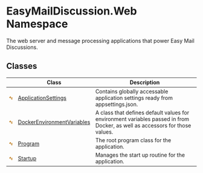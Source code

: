 EasyMailDiscussion.Web Namespace
================================
The web server and message processing applications that power Easy Mail Discussions.


Classes
-------

|                 | Class                           | Description                                                                                                                 |
| --------------- | ------------------------------- | --------------------------------------------------------------------------------------------------------------------------- |
| ![Public class] | [ApplicationSettings][1]        | Contains globally accessable application settings ready from appsettings.json.                                              |
| ![Public class] | [DockerEnvironmentVariables][2] | A class that defines default values for environment variables passed in from Docker, as well as accessors for those values. |
| ![Public class] | [Program][3]                    | The root program class for the application.                                                                                 |
| ![Public class] | [Startup][4]                    | Manages the start up routine for the application.                                                                           |

[1]: ApplicationSettings/README.md
[2]: DockerEnvironmentVariables/README.md
[3]: Program/README.md
[4]: Startup/README.md
[Public class]: ../icons/pubclass.svg "Public class"